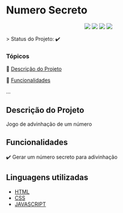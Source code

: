 <h1>Numero Secreto</h1>
<p align="center">
  <img src="https://img.shields.io/badge/LICENSE-MIT-blue"/>
  <img src="https://img.shields.io/badge/HTML-CSS-green"/>
  <img src="https://img.shields.io/badge/JAVASCRIPT-VsCode-blue"/>
  <img src="https://img.shields.io/badge/STATUS-CONCLUIDO-orange"/>
</p>
> Status do Projeto: ✔️

### Tópicos

🔹 [Descrição do Projeto](#descrição-do-projeto)

🔹 [Funcionalidades](#funcionalidades-do-projeto)

...

## Descrição do Projeto

<p align="justify">
  Jogo de advinhação de um número
</p>

## Funcionalidades

✔️ Gerar um número secreto para adivinhação

## Linguagens utilizadas

- [HTML](https://developer.mozilla.org/pt-BR/docs/Web/HTML)
- [CSS](https://developer.mozilla.org/pt-BR/docs/Web/CSS)
- [JAVASCRIPT](https://developer.mozilla.org/pt-BR/docs/Web/JavaScript)


